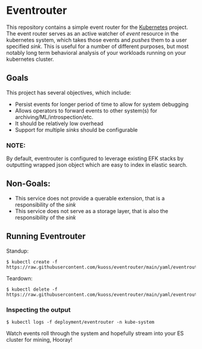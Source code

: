 # Eventrouter

This repository contains a simple event router for the [Kubernetes][kubernetes] project. The event router serves as an active watcher of _event_ resource in the kubernetes system, which takes those events and _pushes_ them to a user specified _sink_.  This is useful for a number of different purposes, but most notably long term behavioral analysis of your 
workloads running on your kubernetes cluster. 

## Goals

This project has several objectives, which include: 

* Persist events for longer period of time to allow for system debugging
* Allows operators to forward events to other system(s) for archiving/ML/introspection/etc. 
* It should be relatively low overhead
* Support for multiple _sinks_ should be configurable

### NOTE:

By default, eventrouter is configured to leverage existing EFK stacks by outputting wrapped json object which are easy to index in elastic search. 

## Non-Goals: 

* This service does not provide a querable extension, that is a responsibility of the 
_sink_
* This service does not serve as a storage layer, that is also the responsibility of the _sink_

## Running Eventrouter 
Standup: 
```
$ kubectl create -f https://raw.githubusercontent.com/kuoss/eventrouter/main/yaml/eventrouter.yaml
```
Teardown: 
```
$ kubectl delete -f https://raw.githubusercontent.com/kuoss/eventrouter/main/yaml/eventrouter.yaml
```

### Inspecting the output 
```
$ kubectl logs -f deployment/eventrouter -n kube-system 
``` 

Watch events roll through the system and hopefully stream into your ES cluster for mining, Hooray!

[kubernetes]: https://github.com/kubernetes/kubernetes/ "Kubernetes"
